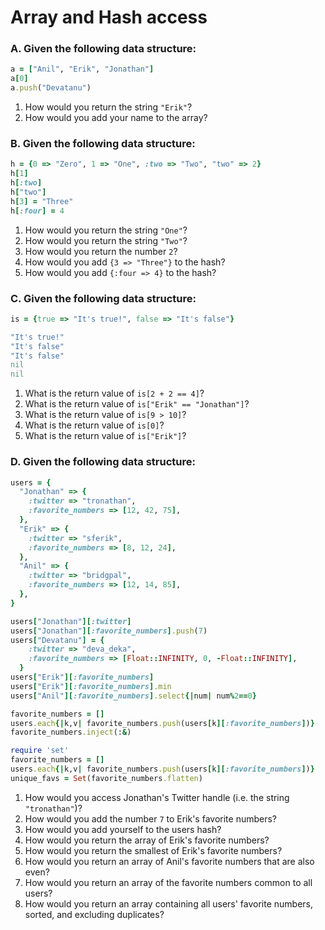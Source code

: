 # Array and Hash access

### A. Given the following data structure:

```ruby
a = ["Anil", "Erik", "Jonathan"]
a[0]
a.push("Devatanu")
```

1. How would you return the string `"Erik"`?
1. How would you add your name to the array?



### B. Given the following data structure:

```ruby
h = {0 => "Zero", 1 => "One", :two => "Two", "two" => 2}
h[1]
h[:two]
h["two"]
h[3] = "Three"
h[:four] = 4
```

1. How would you return the string `"One"`?
1. How would you return the string `"Two"`?
1. How would you return the number `2`?
1. How would you add `{3 => "Three"}` to the hash?
1. How would you add `{:four => 4}` to the hash?

### C. Given the following data structure:

```ruby
is = {true => "It's true!", false => "It's false"}

"It's true!"
"It's false"
"It's false"
nil
nil
```

1. What is the return value of `is[2 + 2 == 4]`?
1. What is the return value of `is["Erik" == "Jonathan"]`?
1. What is the return value of `is[9 > 10]`?
1. What is the return value of `is[0]`?
1. What is the return value of `is["Erik"]`?

### D. Given the following data structure:

```ruby
users = {
  "Jonathan" => {
    :twitter => "tronathan",
    :favorite_numbers => [12, 42, 75],
  },
  "Erik" => {
    :twitter => "sferik",
    :favorite_numbers => [8, 12, 24],
  },
  "Anil" => {
    :twitter => "bridgpal",
    :favorite_numbers => [12, 14, 85],
  },
}

users["Jonathan"][:twitter]
users["Jonathan"][:favorite_numbers].push(7)
users["Devatanu"] = {
    :twitter => "deva_deka",
    :favorite_numbers => [Float::INFINITY, 0, -Float::INFINITY],
  }
users["Erik"][:favorite_numbers]
users["Erik"][:favorite_numbers].min
users["Anil"][:favorite_numbers].select{|num| num%2==0}

favorite_numbers = []
users.each{|k,v| favorite_numbers.push(users[k][:favorite_numbers])}
favorite_numbers.inject(:&)

require 'set'
favorite_numbers = []
users.each{|k,v| favorite_numbers.push(users[k][:favorite_numbers])}
unique_favs = Set(favorite_numbers.flatten)
```

1. How would you access Jonathan's Twitter handle (i.e. the string `"tronathan"`)?
1. How would you add the number `7` to Erik's favorite numbers?
1. How would you add yourself to the users hash?
1. How would you return the array of Erik's favorite numbers?
1. How would you return the smallest of Erik's favorite numbers?
1. How would you return an array of Anil's favorite numbers that are also even?
1. How would you return an array of the favorite numbers common to all users?
1. How would you return an array containing all users' favorite numbers, sorted, and excluding duplicates?